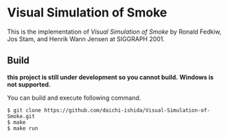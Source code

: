 # Visual Simulation of Smoke
This is the implementation of *Visual Simulation of Smoke* by Ronald Fedkiw, Jos Stam, and Henrik Wann Jensen at SIGGRAPH 2001.

## Build
**this project is still under development so you cannot build.**
**Windows is not supported.**

You can build and execute following command.

```shell
$ git clone https://github.com/daichi-ishida/Visual-Simulation-of-Smoke.git
$ make
$ make run
```

